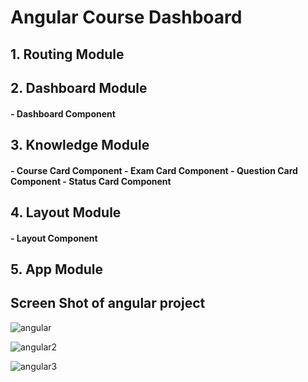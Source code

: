 # Angular Course Dashboard

## 1. Routing Module
## 2. Dashboard Module
#### - Dashboard Component
## 3. Knowledge Module
#### - Course Card Component - Exam Card Component - Question Card Component - Status Card Component
## 4. Layout Module
#### - Layout Component
## 5. App Module
 
 
## Screen Shot of angular project

![angular](https://user-images.githubusercontent.com/58641475/94736895-a6d58480-0375-11eb-95b5-466e10c3b6b2.png)

![angular2](https://user-images.githubusercontent.com/58641475/94739555-d6868b80-0379-11eb-9ef4-88598763e2f6.png)

![angular3](https://user-images.githubusercontent.com/58641475/94739636-f3bb5a00-0379-11eb-8bf5-c1144c6ceede.png)

